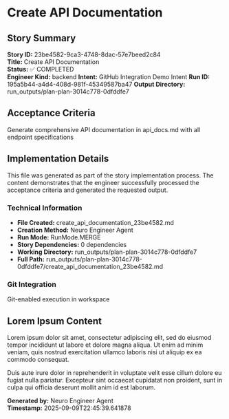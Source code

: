 # Create API Documentation

## Story Summary
**Story ID:** 23be4582-9ca3-4748-8dac-57e7beed2c84  
**Title:** Create API Documentation  
**Status:** ✅ COMPLETED  
**Engineer Kind:** backend
**Intent:** GitHub Integration Demo Intent
**Run ID:** 195a5b44-a4d4-408d-981f-45349587ba47
**Output Directory:** run_outputs/plan-plan-3014c778-0dfddfe7

## Acceptance Criteria
Generate comprehensive API documentation in api_docs.md with all endpoint specifications

## Implementation Details
This file was generated as part of the story implementation process. The content demonstrates that the engineer successfully processed the acceptance criteria and generated the requested output.

### Technical Information
- **File Created:** create_api_documentation_23be4582.md
- **Creation Method:** Neuro Engineer Agent
- **Run Mode:** RunMode.MERGE
- **Story Dependencies:** 0 dependencies
- **Working Directory:** run_outputs/plan-plan-3014c778-0dfddfe7
- **Full Path:** run_outputs/plan-plan-3014c778-0dfddfe7/create_api_documentation_23be4582.md

### Git Integration
Git-enabled execution in workspace

## Lorem Ipsum Content
Lorem ipsum dolor sit amet, consectetur adipiscing elit, sed do eiusmod tempor incididunt ut labore et dolore magna aliqua. Ut enim ad minim veniam, quis nostrud exercitation ullamco laboris nisi ut aliquip ex ea commodo consequat.

Duis aute irure dolor in reprehenderit in voluptate velit esse cillum dolore eu fugiat nulla pariatur. Excepteur sint occaecat cupidatat non proident, sunt in culpa qui officia deserunt mollit anim id est laborum.

**Generated by:** Neuro Engineer Agent  
**Timestamp:** 2025-09-09T22:45:39.641878
